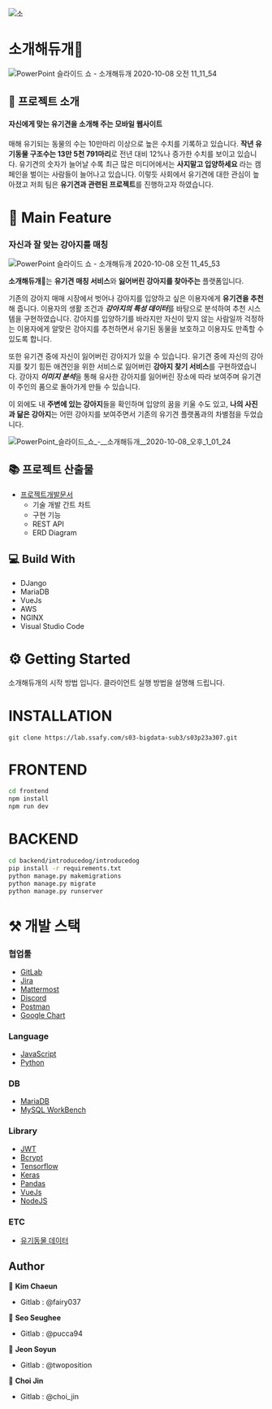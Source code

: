 ![소](https://user-images.githubusercontent.com/50106311/95412576-383f8a80-0964-11eb-8b50-0587d4bc67e0.png)
# 소개해듀개🐶
![PowerPoint 슬라이드 쇼 -  소개해듀개  2020-10-08 오전 11_11_54](https://user-images.githubusercontent.com/50106311/95407593-68812c00-0958-11eb-8823-d648898edb11.png)

## 📎 프로젝트 소개 

#### 자신에게 맞는 유기견을 소개해 주는 모바일 웹사이트
 매해 유기되는 동물의 수는 10만마리 이상으로 높은 수치를 기록하고 있습니다.
**작년 유기동물 구조수는 13만 5천 791마리**로 전년 대비 12%나 증가한 수치를 보이고 있습니다.
유기견의 숫자가 늘어날 수록 최근 많은 미디어에서는 **사지말고 입양하세요** 라는 캠페인을 벌이는 사람들이 늘어나고 있습니다.
이렇듯 사회에서 유기견에 대한 관심이 높아졌고 저희 팀은 **유기견과 관련된 프로젝트**를 진행하고자 하였습니다.

# 🐾 Main Feature
### 자신과 잘 맞는 강아지를 매칭
![PowerPoint 슬라이드 쇼 -  소개해듀개  2020-10-08 오전 11_45_53](https://user-images.githubusercontent.com/50106311/95409089-e430a800-095b-11eb-9119-c0b0656bf50d.png)


  **소개해듀개**🐩는 **유기견 매칭 서비스**와 **잃어버린 강아지를 찾아주는** 플랫폼입니다. 
  
 기존의 강아지 매매 시장에서 벗어나 강아지를 입양하고 싶은 이용자에게 **유기견을 추천**해 줍니다. 이용자의 생활 조건과 ***강아지의 특성 데이터***를 바탕으로 분석하여 추천 시스템을 구현하였습니다. 강아지를 입양하기를 바라지만 자신이 맞지 않는 사람일까 걱정하는 이용자에게 알맞은 강아지를 추천하면서 유기된 동물을 보호하고 이용자도 만족할 수 있도록 합니다. 

 또한 유기견 중에 자신이 잃어버린 강아지가 있을 수 있습니다. 유기견 중에 자신의 강아지를 찾기 힘든
  애견인을 위한 서비스로 잃어버린 **강아지 찾기 서비스**를 구현하였습니다. 강아지 ***이미지 분석***을 통해 유사한 강아지를 잃어버린 장소에 따라 보여주며 유기견이 주인의 품으로 돌아가게 만들 수 있습니다. 
 
 이 외에도 내 **주변에 있는 강아지**들을 확인하며 입양의 꿈을 키울 수도 있고, **나의 사진과 닮은 강아지**는 어떤 강아지를 보여주면서 기존의 유기견 플랫폼과의 차별점을 두었습니다. 

![PowerPoint_슬라이드_쇼_-__소개해듀개__2020-10-08_오후_1_01_24](/uploads/ca928008ee1b41c370ab203ee9c7598d/PowerPoint_슬라이드_쇼_-__소개해듀개__2020-10-08_오후_1_01_24.png)
## 📚 프로젝트 산출물 

- [프로젝트개발문서](https://docs.google.com/spreadsheets/d/1LEYeqWii-0VhSPL8beeVzDFWaB1xnoXN_eX04GQBbzY/edit#gid=0)
    -  기술 개발 간트 차트
    -  구현 기능 
    -  REST API
    -  ERD Diagram

## 💻 Build With
 - DJango
 - MariaDB
 - VueJs
 - AWS
 - NGINX
 - Visual Studio Code

# ⚙ Getting Started 

 소개해듀개의 시작 방법 입니다. 클라이언트 실행 방법을 설명해 드립니다. 
 
# INSTALLATION

```
git clone https://lab.ssafy.com/s03-bigdata-sub3/s03p23a307.git
```
 
# FRONTEND

```sh
cd frontend
npm install
npm run dev
```

# BACKEND

```sh
cd backend/introducedog/introducedog
pip install -r requirements.txt
python manage.py makemigrations
python manage.py migrate
python manage.py runserver
```

# ⚒ 개발 스택 

### 협업툴
 - [GitLab]()
 - [Jira]()
 - [Mattermost]()
 - [Discord]()
 - [Postman]()
 - [Google Chart]()

### Language 
 - [JavaScript]() 
 - [Python]()

### DB
 - [MariaDB]()
 - [MySQL WorkBench]()

### Library
 - [JWT]()
 - [Bcrypt]()
 - [Tensorflow]()
 - [Keras]()
 - [Pandas]()
 - [VueJs]()
 - [NodeJS]()

### ETC
 - [유기동물 데이터](https://www.data.go.kr/data/15001096/openapi.do)
 

## Author 

 🙋 **Kim Chaeun**
 - Gitlab : @fairy037

 💁 **Seo Seughee**
 - Gitlab : @pucca94

 🙆 **Jeon Soyun**
 - Gitlab :  @twoposition 

 🙎 **Choi Jin**
 - Gitlab :  @choi_jin